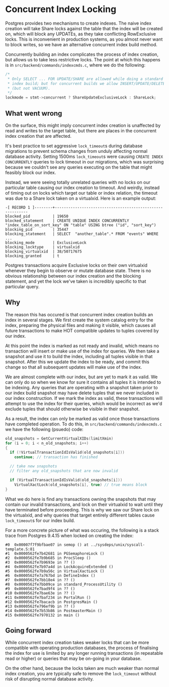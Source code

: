 # Concurrent Index Locking

Postgres provides two mechanisms to create indexes. The naive index creation
will take Share locks against the table that the index will be created on, which
will block any UPDATEs, as they take conflicting RowExclusive locks. This is
inconvenient in production systems, as you almost never want to block writes, so
we have an alternative concurrent index build method.

Concurrently building an index complicates the process of index creation, but
allows us to take less restrictive locks. The point at which this happens is in
`src/backend/commands/indexcmds.c`, where we do the following:

```c
/*
 * Only SELECT ... FOR UPDATE/SHARE are allowed while doing a standard
 * index build; but for concurrent builds we allow INSERT/UPDATE/DELETE
 * (but not VACUUM).
 */
lockmode = stmt->concurrent ? ShareUpdateExclusiveLock : ShareLock;
```

## What went wrong

On the surface, this might imply concurrent index creation is unaffected by read
and writes to the target table, but there are places in the concurrent index
creation that are affected.

It's best practice to set aggressive `lock_timeout`s during database migrations
to prevent schema changes from unduly affecting normal database activity.
Setting 1500ms `lock_timeout`s were causing `CREATE INDEX CONCURRENTLY` queries
to lock timeout in our migrations, which was surprising because we couldn't see
any queries executing on the table that might feasibly block our index.

Instead, we were seeing totally unrelated queries with no locks on our
particular table causing our index creation to timeout. And weirdly, instead of
timing out on locks which target our table or index relation, the timeout was
due to a Share lock taken on a virtualxid. Here is an example output:

```
-[ RECORD 1 ]--------+----------------------------------------------------------
blocked_pid          | 19650
blocked_statement    | CREATE UNIQUE INDEX CONCURRENTLY "index_table_on_sort_key" ON "table" USING btree ("id", "sort_key")
blocking_pid         | 35447
blocking_statement   | SELECT  "another_table".* FROM "events" WHERE ...
blocking_mode        | ExclusiveLock
blocking_locktype    | virtualxid
blocking_virtualxid  | 38/50717675
blocking_granted     | t
```

Postgres transactions acquire Exclusive locks on their own virtualxid whenever
they begin to observe or mutate database state. There is no obvious relationship
between our index creation and the blocking statement, and yet the lock we've
taken is incredibly specific to that particular query.

## Why

The reason this has occured is that concurrent index creation builds an index in
several stages. We first create the system catalog entry for the index,
preparing the physical files and making it visible, which causes all future
transactions to make HOT compatible updates to tuples covered by our index.

At this point the index is marked as not ready and invalid, which means no
transaction will insert or make use of the index for queries. We then take a
snapshot and use it to build the index, including all tuples visible in that
snapshot. After this we update the index to be ready, and commit this change so
that all subsequent updates will make use of the index.

We are almost complete with our index, but are yet to mark it as valid. We can
only do so when we know for sure it contains all tuples it is intended to be
indexing. Any queries that are operating with a snapshot taken prior to our
index build snapshot may have delete tuples that we never included in our index
construction. If we mark the index as valid, these transactions will attempt to
use the index for their queries, which would be incorrect as we'd exclude tuples
that should otherwise be visible in their snapshot.

As a result, the index can only be marked as valid once those transactions have
completed operation. To do this, in `src/backend/commands/indexcmds.c` we have
the following (psuedo) code:

```c
old_snapshots = GetCurrentVirtualXIDs(limitXmin)
for (i = 0; i < n_old_snapshots; i++)
{
  if (!VirtualTransactionIdIsValid(old_snapshots[i]))
    continue; // transaction has finished

  // take new snapshots
  // filter any old_snapshots that are now invalid

  if (VirtualTransactionIdIsValid(old_snapshots[i]))
    VirtualXactLock(old_snapshots[i], true) // true means block
}
```

What we do here is find any transactions owning the snapshots that may contain
our invalid transactions, and lock on their virtualxid to wait until they have
terminated before proceeding. This is why we saw our Share lock on the
virtualxid, and why queries that target entirely different tables cause
`lock_timeout`s for our index build.

For a more concrete picture of what was occuring, the following is a stack trace
from Postgres 9.4.15 when locked on creating the index:

```
#0  0x00007f7f9bfbae07 in semop () at ../sysdeps/unix/syscall-template.S:81
#1  0x0000562fe7b42681 in PGSemaphoreLock ()
#2  0x0000562fe7b9b685 in ProcSleep ()
#3  0x0000562fe7b9693e in ?? ()
#4  0x0000562fe7b97a4d in LockAcquireExtended ()
#5  0x0000562fe7b9a56c in VirtualXactLock ()
#6  0x0000562fe7a767bd in DefineIndex ()
#7  0x0000562fe7bb18e4 in ?? ()
#8  0x0000562fe7bb09ce in standard_ProcessUtility ()
#9  0x0000562fe7bad9f4 in ?? ()
#10 0x0000562fe7bae63e in ?? ()
#11 0x0000562fe7baf234 in PortalRun ()
#12 0x0000562fe7bacacb in PostgresMain ()
#13 0x0000562fe796ef9b in ?? ()
#14 0x0000562fe7b53b86 in PostmasterMain ()
#15 0x0000562fe7970132 in main ()
```

## Going forward

While concurrent index creation takes weaker locks that can be more compatible
with operating production databases, the process of finalising the index for use
is limited by any longer running transactions (in repeatable read or higher) or
queries that may be on-going in your database.

On the other hand, because the locks taken are much weaker than normal index
creation, you are typically safe to remove the `lock_timeout` without risk of
disrupting normal database activity.
